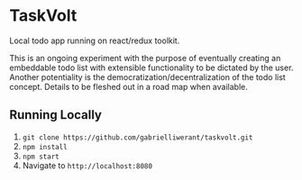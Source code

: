 # TaskVolt

Local todo app running on react/redux toolkit.

This is an ongoing experiment with the purpose of eventually creating an embeddable todo list with extensible functionality to be dictated by the user. Another potentiality is the democratization/decentralization of the todo list concept. Details to be fleshed out in a road map when available.

## Running Locally

1. `git clone https://github.com/gabrielliwerant/taskvolt.git`
1. `npm install`
1. `npm start`
1. Navigate to `http://localhost:8080`
